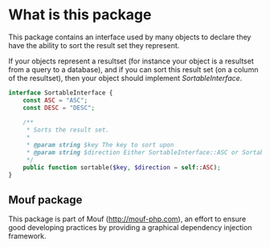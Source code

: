 What is this package
====================

This package contains an interface used by many objects to declare they have the ability
to sort the result set they represent.

If your objects represent a resultset (for instance your object is a resultset from a query to a database), 
and if you can sort this result set (on a column of the resultset), 
then your object should implement *SortableInterface*.

```php
interface SortableInterface {
	const ASC = "ASC";
	const DESC = "DESC";
	
	/**
	 * Sorts the result set.
	 * 
	 * @param string $key The key to sort upon
	 * @param string $direction Either SortableInterface::ASC or SortableInterface::DESC
	 */
	public function sortable($key, $direction = self::ASC);
}
```

Mouf package
------------

This package is part of Mouf (http://mouf-php.com), an effort to ensure good developing practices by providing a graphical dependency injection framework.
